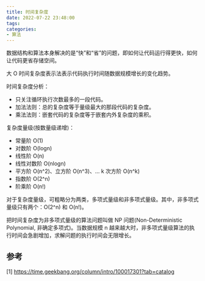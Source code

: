 ```yaml
---
title: 时间复杂度
date: 2022-07-22 23:48:00
tags:
categories:
- 算法
---
```


数据结构和算法本身解决的是“快”和“省”的问题，即如何让代码运行得更快，如何让代码更省存储空间。

大 O 时间复杂度表示法表示代码执行时间随数据规模增长的变化趋势。

时间复杂度分析：
- 只关注循环执行次数最多的一段代码。
- 加法法则：总的复杂度等于量级最大的那段代码的复杂度。
- 乘法法则：嵌套代码的复杂度等于嵌套内外复杂度的乘积。

复杂度量级(按数量级递增)：
- 常量阶 O(1)
- 对数阶 O(logn)
- 线性阶 O(n)
- 线性对数阶 O(nlogn)
- 平方阶 O(n^2)、立方阶 O(n^3)、... k 次方阶 O(n^k)
- 指数阶 O(2^n)
- 阶乘阶 O(n!)

对于复杂度量级，可粗略分为两类，多项式量级和非多项式量级。其中，非多项式量级只有两个：O(2^n) 和 O(n!)。

把时间复杂度为非多项式量级的算法问题叫做 NP 问题(Non-Deterministic Polynomial, 非确定多项式)。当数据规模 n 越来越大时，非多项式量级算法的执行时间会急剧增加，求解问题的执行时间会无限增长。


## 参考
[1] https://time.geekbang.org/column/intro/100017301?tab=catalog

